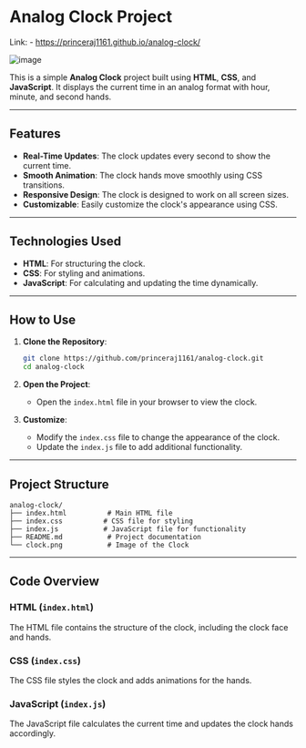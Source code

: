 # Analog Clock Project

 <!-- Add a screenshot of your clock here -->
 Link: - https://princeraj1161.github.io/analog-clock/

![image](https://github.com/user-attachments/assets/5ce3b49b-a304-45b0-b51b-c20682c7b96d)


This is a simple **Analog Clock** project built using **HTML**, **CSS**, and **JavaScript**. It displays the current time in an analog format with hour, minute, and second hands.

---

## Features

- **Real-Time Updates**: The clock updates every second to show the current time.
- **Smooth Animation**: The clock hands move smoothly using CSS transitions.
- **Responsive Design**: The clock is designed to work on all screen sizes.
- **Customizable**: Easily customize the clock's appearance using CSS.

---

## Technologies Used

- **HTML**: For structuring the clock.
- **CSS**: For styling and animations.
- **JavaScript**: For calculating and updating the time dynamically.

---

## How to Use

1. **Clone the Repository**:
   ```bash
   git clone https://github.com/princeraj1161/analog-clock.git
   cd analog-clock
   ```

2. **Open the Project**:
   - Open the `index.html` file in your browser to view the clock.

3. **Customize**:
   - Modify the `index.css` file to change the appearance of the clock.
   - Update the `index.js` file to add additional functionality.

---

## Project Structure

```
analog-clock/
├── index.html          # Main HTML file
├── index.css          # CSS file for styling
├── index.js           # JavaScript file for functionality
├── README.md           # Project documentation
└── clock.png           # Image of the Clock
```

---

## Code Overview

### HTML (`index.html`)
The HTML file contains the structure of the clock, including the clock face and hands.

### CSS (`index.css`)
The CSS file styles the clock and adds animations for the hands.

### JavaScript (`index.js`)
The JavaScript file calculates the current time and updates the clock hands accordingly.


